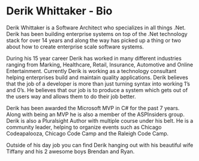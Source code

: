 Derik Whittaker - Bio
==============
Derik Whittaker is a Software Architect who specializes in all things .Net. Derik has been building enterprise systems on top of the .Net technology stack for over 14 years and along the way has picked up a thing or two about how to create enterprise scale software systems. 

During his 15 year career Derik has worked in many different industries ranging from Marking, Healthcare, Retail, Insurance, Automotive and Online Entertainment. Currently Derik is working as a technology consultant helping enterprises build and maintain quality applications.  Derik believes that the job of a developer is more than just turning syntax into working 1’s and 0’s. He believes that our job is to produce a system which gets out of the users way and allows them to do their job better. 

Derik has been awarded the Microsoft MVP in C# for the past 7 years. Along with being an MVP he is also a member of the ASPInsiders group. Derik is also a Pluralsight Author with multiple course under his belt. He is a community leader, helping to organize events such as Chicago Codeapalooza, Chicago Code Camp and the Raleigh Code Camp. 

Outside of his day job you can find Derik hanging out with his beautiful wife Tiffany and his 2 awesome boys Brendan and Ryan.

